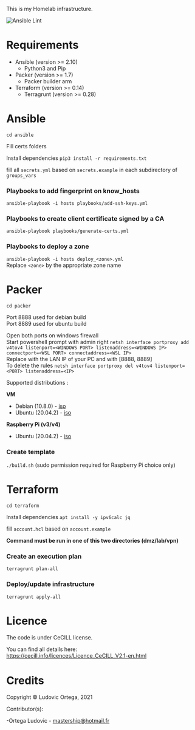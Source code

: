This is my Homelab infrastructure.

![Ansible Lint](https://github.com/M0NsTeRRR/Homelab-infra/workflows/Ansible%20Lint/badge.svg)

# Requirements

- Ansible (version >= 2.10)
	- Python3 and Pip
- Packer (version >= 1.7)
    - Packer builder arm
- Terraform (version >= 0.14)
	- Terragrunt (version >= 0.28)

# Ansible
`cd ansible`  

Fill certs folders

Install dependencies `pip3 install -r requirements.txt`

fill all `secrets.yml` based on `secrets.example` in each subdirectory of `groups_vars`

### Playbooks to add fingerprint on know_hosts
`ansible-playbook -i hosts playbooks/add-ssh-keys.yml`

### Playbooks to create client certificate signed by a CA
`ansible-playbook playbooks/generate-certs.yml`

### Playbooks to deploy a zone
`ansible-playbook -i hosts deploy_<zone>.yml`  
Replace `<zone>` by the appropriate zone name

# Packer
`cd packer`

Port 8888 used for debian build  
Port 8889 used for ubuntu build  

Open both ports on windows firewall  
Start powershell prompt with admin right `netsh interface portproxy add v4tov4 listenport=<WINDOWS PORT> listenaddress=<WINDOWS IP> connectport=<WSL PORT> connectaddress=<WSL IP>`  
Replace <IP> with the LAN IP of your PC and <PORT> with [8888, 8889]  
To delete the rules `netsh interface portproxy del v4tov4 listenport=<PORT> listenaddress=<IP>`

Supported distributions :

**VM**
- Debian (10.8.0) - [iso](https://cdimage.debian.org/debian-cd/current/amd64/iso-cd/debian-10.8.0-amd64-netinst.iso)
- Ubuntu (20.04.2) - [iso](http://cdimage.ubuntu.com/ubuntu-legacy-server/releases/20.04.2/release/ubuntu-20.04.2-legacy-server-amd64.iso)

**Raspberry Pi (v3/v4)**
- Ubuntu (20.04.2) - [iso](https://cdimage.ubuntu.com/releases/20.04.2/release/ubuntu-20.04.2-preinstalled-server-arm64+raspi.img.xz)

### Create template
`./build.sh` (sudo permission required for Raspberry Pi choice only)

# Terraform
`cd terraform`  

Install dependencies `apt install -y ipv6calc jq`

fill `account.hcl` based on `account.example`

**Command must be run in one of this two directories (dmz/lab/vpn)**

### Create an execution plan
`terragrunt plan-all`

### Deploy/update infrastructure
`terragrunt apply-all`

# Licence

The code is under CeCILL license.

You can find all details here: https://cecill.info/licences/Licence_CeCILL_V2.1-en.html

# Credits

Copyright © Ludovic Ortega, 2021

Contributor(s):

-Ortega Ludovic - mastership@hotmail.fr